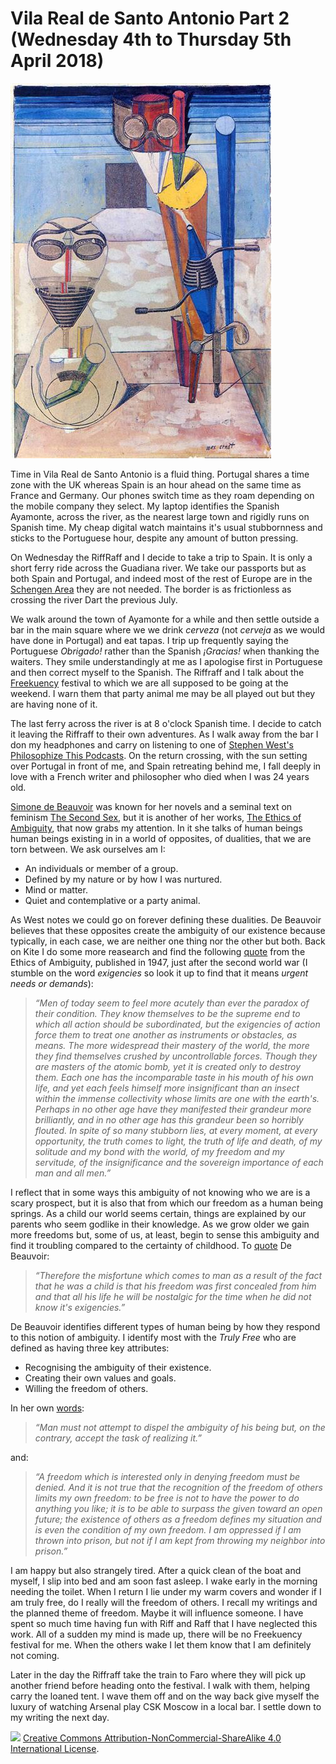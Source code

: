 # Vila Real de Santo Antonio Part 2 (Wednesday 4th to Thursday 5th April 2018) #

![* Ambiguous Figures (1919) Max Ernst *](../images/AmbiguousFigures.jpg "Ambiguous Figures")

Time in Vila Real de Santo Antonio is a fluid thing. Portugal shares a time zone with the UK whereas Spain is an hour ahead on the same time as France and Germany. Our phones switch time as they roam depending on the mobile company they select. My laptop identifies the Spanish  Ayamonte, across the river, as the nearest large town and rigidly runs on Spanish time. My cheap digital watch maintains it's usual stubbornness and sticks to the Portuguese hour, despite any amount of button pressing. 

On Wednesday the RiffRaff and I decide to take a trip to Spain. It is only a short ferry ride across the Guadiana river. We take our passports but as both Spain and Portugal, and indeed most of the rest of Europe are in the [Schengen Area](https://en.wikipedia.org/wiki/Schengen_Area) they are not needed. The border is as frictionless as crossing the river Dart the previous July.

We walk around the town of Ayamonte for a while and then settle outside a bar in the main square where we we drink *cerveza* (not *cerveja* as we would have done in Portugal) and eat tapas. I trip up frequently saying the Portuguese *Obrigado!* rather than the Spanish *¡Gracias!* when thanking the waiters. They smile understandingly at me as I apologise first in Portuguese and then correct myself to the Spanish. The Riffraff and I talk about the [Freekuency](http://www.freekuencyfestival.com/) festival to which we are all supposed to be going at the weekend. I warn them that party animal me may be all played out but they are having none of it.

The last ferry across the river is at 8 o'clock Spanish time. I decide to catch it leaving the Riffraff to their own adventures. As I walk away from the bar I don my headphones and carry on listening to one of [Stephen West's Philosophize This Podcasts](http://philosophizethis.org/). On the return crossing, with the sun setting over Portugal in front of me, and Spain retreating behind me, I fall deeply in love with a French writer and philosopher who died when I was 24 years old.

[Simone de Beauvoir](https://en.wikipedia.org/wiki/Simone_de_Beauvoir) was known for her novels and a seminal text on feminism [The Second Sex](https://en.wikipedia.org/wiki/The_Second_Sex), but it is another of her works, [The Ethics of Ambiguity](https://en.wikipedia.org/wiki/The_Ethics_of_Ambiguity), that now grabs my attention. In it she talks of human beings human beings existing in in a world of opposites, of dualities, that we are torn between. We ask ourselves am I:

* An individuals or member of a group.
* Defined by my nature or by how I was nurtured.
* Mind or matter.
* Quiet and contemplative or a party animal.

As West notes we could go on forever defining these dualities. De Beauvoir believes that these opposites create the ambiguity of our existence because typically, in each case, we are neither one thing nor the other but both. Back on Kite I do some more reasearch and find the following [quote](https://www.goodreads.com/work/quotes/1257058-pour-une-morale-de-l-ambig-it) from the Ethics of Ambiguity, published in 1947, just after the second world war (I stumble on the word *exigencies* so look it up to find that it means *urgent needs or demands*):

> *“Men of today seem to feel more acutely than ever the paradox of their condition. They know themselves to be the supreme end to which all action should be subordinated, but the exigencies of action force them to treat one another as instruments or obstacles, as means. The more widespread their mastery of the world, the more they find themselves crushed by uncontrollable forces. Though they are masters of the atomic bomb, yet it is created only to destroy them. Each one has the incomparable taste in his mouth of his own life, and yet each feels himself more insignificant than an insect within the immense collectivity whose limits are one with the earth's. Perhaps in no other age have they manifested their grandeur more brilliantly, and in no other age has this grandeur been so horribly flouted. In spite of so many stubborn lies, at every moment, at every opportunity, the truth comes to light, the truth of life and death, of my solitude and my bond with the world, of my freedom and my servitude, of the insignificance and the sovereign importance of each man and all men.”* 

I reflect that in some ways this ambiguity of not knowing who we are is a scary prospect, but it is also that from which our freedom as a human being springs. As a child our world seems certain, things are explained by our parents who seem godlike in their knowledge. As we grow older we gain more freedoms but, some of us, at least, begin to sense this ambiguity and find it troubling compared to the certainty of childhood. To [quote](https://www.goodreads.com/work/quotes/1257058-pour-une-morale-de-l-ambig-it) De Beauvoir:

> *“Therefore the misfortune which comes to man as a result of the fact that he was a child is that his freedom was first concealed from him and that all his life he will be nostalgic for the time when he did not know it's exigencies.”*

De Beauvoir identifies different types of human being by how they respond to this notion of ambiguity. I identify most with the *Truly Free* who are defined as having three key attributes:

* Recognising the ambiguity of their existence.
* Creating their own values and goals.
* Willing the freedom of others.

In her own [words](https://www.goodreads.com/work/quotes/1257058-pour-une-morale-de-l-ambig-it):

> *“Man must not attempt to dispel the ambiguity of his being but, on the contrary, accept the task of realizing it.”* 

and:

> *“A freedom which is interested only in denying freedom must be denied. And it is not true that the recognition of the freedom of others limits my own freedom: to be free is not to have the power to do anything you like; it is to be able to surpass the given toward an open future; the existence of others as a freedom defines my situation and is even the condition of my own freedom. I am oppressed if I am thrown into prison, but not if I am kept from throwing my neighbor into prison.”*
 
I am happy but also strangely tired. After a quick clean of the boat and myself, I slip into bed and am soon fast asleep. I wake early in the morning needing the toilet. When I return I lie under my warm covers and wonder if I am truly free, do I really will the freedom of others. I recall my writings and the planned theme of freedom. Maybe it will influence someone. I have spent so much time having fun with Riff and Raff that I have neglected this work. All of a sudden my mind is made up, there will be no Freekuency festival for me. When the others wake I let them know that I am definitely not coming.

Later in the day the Riffraff take the train to Faro where they will pick up another friend before heading onto the festival. I walk with them, helping carry the loaned tent. I wave them off and on the way back give myself the luxury of watching Arsenal play CSK Moscow in a local bar. I settle down to my writing the next day.

![](https://i.creativecommons.org/l/by-nc-sa/4.0/88x31.png)
[Creative Commons Attribution-NonCommercial-ShareAlike 4.0 International License](href="http://creativecommons.org/licenses/by-nc-sa/4.0/).
